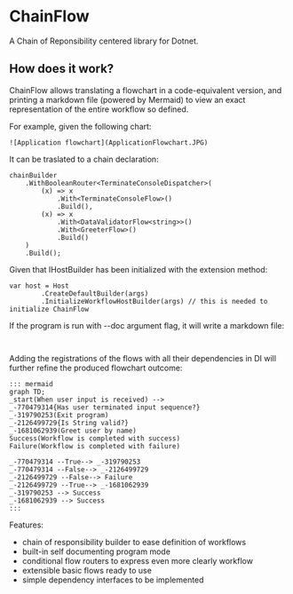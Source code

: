# ChainFlow
A Chain of Reponsibility centered library for Dotnet. 

## How does it work?
ChainFlow allows translating a flowchart in a code-equivalent version, and printing a markdown file (powered by Mermaid) to view an exact representation of the entire workflow so defined.

For example, given the following chart:

```
![Application flowchart](ApplicationFlowchart.JPG)
```

It can be traslated to a chain declaration:
```
chainBuilder
    .WithBooleanRouter<TerminateConsoleDispatcher>(
        (x) => x
            .With<TerminateConsoleFlow>()
            .Build(),
        (x) => x
            .With<DataValidatorFlow<string>>()
            .With<GreeterFlow>()
            .Build()
    )
    .Build();
```

Given that IHostBuilder has been initialized with the extension method:
```
var host = Host
        .CreateDefaultBuilder(args)
        .InitializeWorkflowHostBuilder(args) // this is needed to initialize ChainFlow
```

If the program is run with --doc argument flag, it will write a markdown file:

```


```

Adding the registrations of the flows with all their dependencies in DI will further refine the produced flowchart outcome:
```
::: mermaid
graph TD;
_start(When user input is received) -->
_-770479314{Has user terminated input sequence?}
_-319790253(Exit program)
_-2126499729{Is String valid?}
_-1681062939(Greet user by name)
Success(Workflow is completed with success)
Failure(Workflow is completed with failure)

_-770479314 --True--> _-319790253
_-770479314 --False--> _-2126499729
_-2126499729 --False--> Failure
_-2126499729 --True--> _-1681062939
_-319790253 --> Success
_-1681062939 --> Success
:::
```


Features:
 - chain of responsibility builder to ease definition of workflows
 - built-in self documenting program mode
 - conditional flow routers to express even more clearly workflow
 - extensible basic flows ready to use
 - simple dependency interfaces to be implemented
